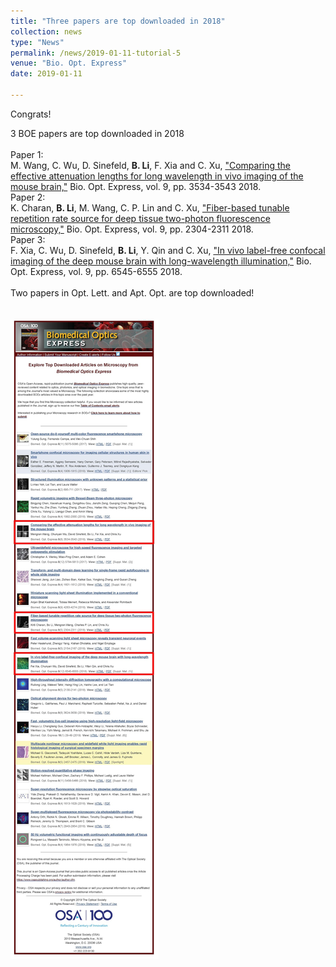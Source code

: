 ```yaml
---
title: "Three papers are top downloaded in 2018"
collection: news
type: "News"
permalink: /news/2019-01-11-tutorial-5
venue: "Bio. Opt. Express"
date: 2019-01-11

---
```


Congrats!


3 BOE papers are top downloaded in 2018
<br/> 
<br/> 
Paper 1: <br/> 
M. Wang, C. Wu, D. Sinefeld, **B. Li**, F. Xia and C. Xu, ["Comparing the effective attenuation lengths for long wavelength in vivo imaging of the mouse brain,"](http://bo-li-research.github.io/files/paper-2018-BOE-2.pdf) Bio. Opt. Express, vol. 9, pp. 3534-3543 2018. 
<br/> 
Paper 2:<br/> 
K. Charan, **B. Li**, M. Wang, C. P. Lin and C. Xu, ["Fiber-based tunable repetition rate source for deep tissue two-photon fluorescence microscopy,"](http://bo-li-research.github.io/files/paper-2018-BOE-1.pdf) Bio. Opt. Express, vol. 9, pp. 2304-2311 2018. 
<br/> 
Paper 3:<br/> 
F. Xia, C. Wu, D. Sinefeld, **B. Li**, Y. Qin and C. Xu, ["In vivo label-free confocal imaging of the deep mouse brain with long-wavelength illumination,"](http://bo-li-research.github.io/files/paper-2018-BOE-3.pdf) Bio. Opt. Express, vol. 9, pp. 6545-6555 2018.
<br/> 
<br/> 
Two papers in Opt. Lett. and Apt. Opt. are top downloaded!
<br/> 
<br/> 
<br/> 
<img src='/images/News-2019-01-11.jpg'>
